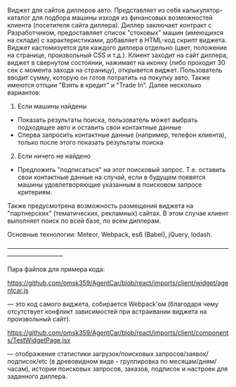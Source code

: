 Виджет для сайтов диллеров авто.
Представляет из себя калькулятор-каталог для подбора машины изходя из финансовых возможностей клиента (посетителя сайта диллера).
Диллер заключает контракт с Разработчиком, предоставляет список "стоковых" машин (имеющихся на складе) с характеристиками, добавляет в HTML-код скрипт виджета.
Виджет кастомизуется для каждого диллера отдельно (цвет, положение на странице, произвольный CSS и т.д.).
Клиент заходит на сайт диллера, виджет в свернутом состоянии, нажимает на иконку (либо проходит 30 сек с момента захода на страницу), открывется виджет.
Пользователь вводит сумму, которую он готов потратить на покупку авто. Также имеются отпции "Взять в кредит" и "Trade In".
Далее несколько вариантов:

1) Если машины найдены
- Показать результаты поиска, пользователь может выбрать подходящее авто и оставить свои контактные данные
- Сперва запросить контактные данные (например, телефон клиента), только после этого показать результаты поиска

2) Если ничего не найдено
- Предложить "подписаться" на этот поисковый запрос. Т.е. оставить свои контактные данные на случай, если в будущем появятся машины удовлетворяющие указанным в поисковом запросе критериям.

Также предусмотрена возможность размещения виджета на "партнерских" (тематических, рекламных) сайтах. 
В этом случае клиент выполняет поиск по всей базе, по всем диллерам. 


Основные технологии: Meteor, Webpack, es6 (Babel), jQuery, lodash.

—————————————————————————————————————————————

Пара файлов для примера кода:

https://github.com/omsk359/AgentCar/blob/react/imports/client/widget/agentcar.js
 
 — это код самого виджета, собирается Webpack'ом (благодаря чему отсутствует конфликт зависимостей при встраивании виджета на произвольный сайт).

https://github.com/omsk359/AgentCar/blob/react/imports/client/components/TestWidgetPage.jsx
 
 — отображение статистики загрузок/поисковых запросов/заявок/подписок/etc (в древовидном виде - группировка по месяцам/дням/часам), истории поисковых запросов, заказов, подписок и настроек для заданного диллера. 
